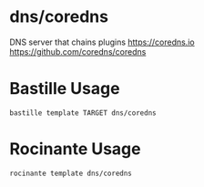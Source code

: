 # dns/coredns
DNS server that chains plugins
https://coredns.io https://github.com/coredns/coredns

# Bastille Usage
```shell
bastille template TARGET dns/coredns
```

# Rocinante Usage
```shell
rocinante template dns/coredns
```
